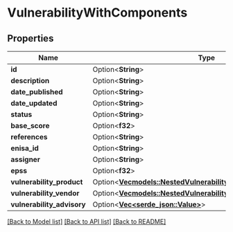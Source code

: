 # VulnerabilityWithComponents

## Properties

Name | Type | Description | Notes
------------ | ------------- | ------------- | -------------
**id** | Option<**String**> |  | [optional]
**description** | Option<**String**> |  | [optional]
**date_published** | Option<**String**> |  | [optional]
**date_updated** | Option<**String**> |  | [optional]
**status** | Option<**String**> |  | [optional]
**base_score** | Option<**f32**> |  | [optional]
**references** | Option<**String**> |  | [optional]
**enisa_id** | Option<**String**> |  | [optional]
**assigner** | Option<**String**> |  | [optional]
**epss** | Option<**f32**> |  | [optional]
**vulnerability_product** | Option<[**Vec<models::NestedVulnerabilityVulnerabilityProductInner>**](NestedVulnerability_vulnerabilityProduct_inner.md)> |  | [optional]
**vulnerability_vendor** | Option<[**Vec<models::NestedVulnerabilityVulnerabilityVendorInner>**](NestedVulnerability_vulnerabilityVendor_inner.md)> |  | [optional]
**vulnerability_advisory** | Option<[**Vec<serde_json::Value>**](serde_json::Value.md)> |  | [optional]

[[Back to Model list]](../README.md#documentation-for-models) [[Back to API list]](../README.md#documentation-for-api-endpoints) [[Back to README]](../README.md)


